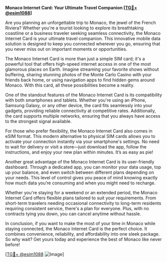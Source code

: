 **Monaco Internet Card: Your Ultimate Travel Companion [[TG💪+ @esim1088](https://t.me/s/esim1088)]**

Are you planning an unforgettable trip to Monaco, the jewel of the French Riviera? Whether you're a tourist looking to explore its breathtaking coastline or a business traveler seeking seamless connectivity, the Monaco Internet Card is your ultimate travel companion. This innovative mobile data solution is designed to keep you connected wherever you go, ensuring that you never miss out on important moments or opportunities.

The Monaco Internet Card is more than just a simple SIM card; it's a powerful tool that offers high-speed internet access in one of the most glamorous places on Earth. Imagine streaming your favorite shows without buffering, sharing stunning photos of the Monte Carlo Casino with your friends back home, or using navigation apps to find hidden gems around Monaco. With this card, all these possibilities become a reality.

One of the standout features of the Monaco Internet Card is its compatibility with both smartphones and tablets. Whether you're using an iPhone, Samsung Galaxy, or any other device, the card fits seamlessly into your gadgets, providing reliable connectivity at competitive rates. Additionally, the card supports multiple networks, ensuring that you always have access to the strongest signal available.

For those who prefer flexibility, the Monaco Internet Card also comes in eSIM format. This modern alternative to physical SIM cards allows you to activate your connection instantly via your smartphone's settings. No need to wait for delivery or visit a store—just download the app, follow the instructions, and enjoy your new plan within minutes. It’s as easy as pie!

Another great advantage of the Monaco Internet Card is its user-friendly dashboard. Through a dedicated app, you can monitor your data usage, top up your balance, and even switch between different plans depending on your needs. This level of control gives you peace of mind knowing exactly how much data you’re consuming and when you might need to recharge.

Whether you're staying for a weekend or an extended period, the Monaco Internet Card offers flexible plans tailored to suit your requirements. From short-term travelers needing occasional connectivity to long-term residents requiring consistent service, there's a plan for everyone. Plus, with no contracts tying you down, you can cancel anytime without hassle.

In conclusion, if you want to make the most of your time in Monaco while staying connected, the Monaco Internet Card is the perfect choice. It combines convenience, reliability, and affordability into one sleek package. So why wait? Get yours today and experience the best of Monaco like never before! 

[[TG💪+ @esim1088](https://t.me/s/esim1088) ![Image](https://i.postimg.cc/Y0z9fWf4/image.png)]